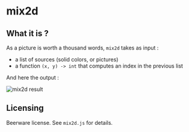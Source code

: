 mix2d
=====

What it is ?
------------

As a picture is worth a thousand words, `mix2d` takes as input :

  - a list of sources (solid colors, or pictures)
  - a function `(x, y) -> int` that computes an index in the previous list

And here the output :

![mix2d result](http://i.imgur.com/h10ED.png)

Licensing
---------

Beerware license. See `mix2d.js` for details.

